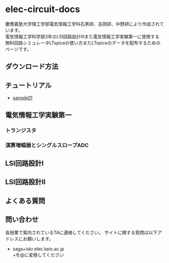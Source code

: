 # elec-circuit-docs
慶應義塾大学理工学部電気情報工学科石黒研、吉岡研、中野研により作成されています。  
電気情報工学科学部3年のLSI回路設計ⅠⅡまた電気情報工学実験第一に使用する   
無料回路シミュレータLTspiceの使い方またLTspiceのデータを配布するためのページです。
## ダウンロード方法


## チュートリアル
* [sample01](./pages/sample01.md)

##  電気情報工学実験第一

###  トランジスタ

###  演算増幅器とシングルスロープADC


##  LSI回路設計Ⅰ

##  LSI回路設計Ⅱ
##  よくある質問  

## 問い合わせ
各授業で案内されているTAに連絡してください。
サイトに関する質問は以下アドレスにお願いします。  
* saga+iskr.elec.keio.ac.jp  
+を@に変換してください
